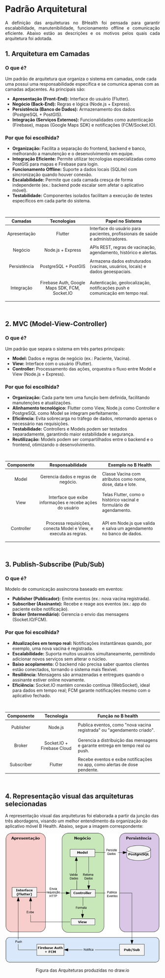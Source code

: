 # Padrão Arquitetural

<p align="justify"> A definição das arquiteturas no BHealth foi pensada para garantir escalabilidade, manutenibilidade, funcionamento offline e comunicação eficiente. Abaixo estão as descrições e os motivos pelos quais cada arquitetura foi adotada.

## 1. Arquitetura em Camadas
### O que é?<br>
Um padrão de arquitetura que organiza o sistema em camadas, onde cada uma possui uma responsabilidade específica e se comunica apenas com as camadas adjacentes. As principais são:
- **Apresentação (Front-End):** Interface do usuário (Flutter).
- **Negócio (Back-End):** Regras e lógica (Node.js + Express).
- **Persistência (Banco de Dados):** Armazenamento dos dados (PostgreSQL + PostGIS).
- **Integração (Serviços Externos):** Funcionalidades como autenticação (Firebase), mapas (Google Maps SDK) e notificações (FCM/Socket.IO).

### Por que foi escolhida?
- **Organização:** Facilita a separação do frontend, backend e banco, melhorando a manutenção e o desenvolvimento em equipe.
- **Integração Eficiente:** Permite utilizar tecnologias especializadas como PostGIS para mapas e Firebase para login.
- **Funcionamento Offline:** Suporte a dados locais (SQLite) com sincronização quando houver conexão.
- **Escalabilidade:** Permite que cada camada cresça de forma independente (ex.: backend pode escalar sem afetar o aplicativo móvel).
- **Testabilidade:** Componentes isolados facilitam a execução de testes específicos em cada parte do sistema.

<br>

|Camadas|Tecnologias|Papel no Sistema|
|-|-|-|
|<p align="center">Apresentação|<p align="center">Flutter|Interface do usuário para pacientes, profissionais de saúde e administradores.|
|<p align="center">Negócio|<p align="center">Node.js + Express|APIs REST, regras de vacinação, agendamento, histórico e alertas.|
|<p align="center">Persistência|<p align="center">PostgreSQL + PostGIS|Armazena dados estruturados (vacinas, usuários, locais) e dados geoespaciais.|
|<p align="center">Integração|<p align="center">Firebase Auth, Google Maps SDK, FCM, Socket.IO|Autenticação, geolocalização, notificações push e comunicação em tempo real.|

<br>

## 2. MVC (Model-View-Controller)
### O que é?<br>
Um padrão que separa o sistema em três partes principais:
- **Model:** Dados e regras de negócio (ex.: Paciente, Vacina).
- **View:** Interface com o usuário (Flutter).
- **Controller:** Processamento das ações, orquestra o fluxo entre Model e View (Node.js + Express).
### Por que foi escolhida?
- **Organização:** Cada parte tem uma função bem definida, facilitando manutenções e atualizações.
- **Alinhamento tecnológico:** Flutter como View, Node.js como Controller e PostgreSQL como Model se integram perfeitamente.
- **Eficiência:** Evita sobrecarga no tráfego de dados, retornando apenas o necessário nas requisições.
- **Testabilidade:** Controllers e Models podem ser testados separadamente, garantindo maior estabilidade e segurança.
- **Reutilização:** Models podem ser compartilhados entre o backend e o frontend, otimizando o desenvolvimento.

<br>

|Componente|Responsabilidade|Exemplo no B Health|
|-|-|-|
|<p align="center">Model|<p align="center">Gerencia dados e regras de negócio.|Classe Vacina com atributos como nome, dose, data e lote.|
|<p align="center">View|<p align="center">Interface que exibe informações e recebe ações do usuário|Telas Flutter, como o histórico vacinal e formulário de agendamento.|
|<p align="center">Controller|<p align="center">Processa requisições, conecta Model e View, e executa as regras.|API em Node.js que valida e salva um agendamento no banco de dados.|

<br>

## 3. Publish-Subscribe (Pub/Sub)
### O que é?
Modelo de comunicação assíncrona baseado em eventos:
- **Publisher (Publicador):** Emite eventos (ex.: nova vacina registrada).
- **Subscriber (Assinante):** Recebe e reage aos eventos (ex.: app do paciente exibe notificação).
- **Broker (Intermediário):** Gerencia o envio das mensagens (Socket.IO/FCM).
### Por que foi escolhida?
- **Atualizações em tempo real:** Notificações instantâneas quando, por exemplo, uma nova vacina é registrada.
- **Escalabilidade:** Suporta muitos usuários simultaneamente, permitindo adicionar novos serviços sem alterar o núcleo.
- **Baixo acoplamento:** O backend não precisa saber quantos clientes estão conectados, tornando o sistema mais flexível.
- **Resiliência:** Mensagens são armazenadas e entregues quando o assinante estiver online novamente.
- **Eficiência:** Socket.IO mantém conexão contínua (WebSocket), ideal para dados em tempo real; FCM garante notificações mesmo com o aplicativo fechado.

<br>

|Componente|Tecnologia|Função no B health|
|-|-|-|
|<p align="center">Publisher|<p align="center">Node.js|Publica eventos, como "nova vacina registrada" ou "agendamento criado".|
|<p align="center">Broker|<p align="center">Socket.IO + Firebase Cloud|Gerencia a distribuição das mensagens e garante entrega em tempo real ou push.|
|<p align="center">Subscriber|<p align="center">Flutter|Recebe eventos e exibe notificações no app, como alertas de dose pendente.|

<br>

## 4. Representação visual das arquiteturas selecionadas
A representação visual das arquiteturas foi elaborada a partir da junção das três abordagens, visando um melhor entendimento da organização do aplicativo móvel B Health. Abaixo, segue a imagem correspondente: 
<p align="center"> <img src="https://github.com/hisokarenn/ES1-TP1/blob/66e00f13902a78a712abfda3cf96905eff3891bd/Arquitetura_do_Software/Imagens/Arquitetura/arqCMP.jpg" alt="" width="500" <br>
<p align="center">Figura das Arquiteturas produzidas no draw.io
<br>


